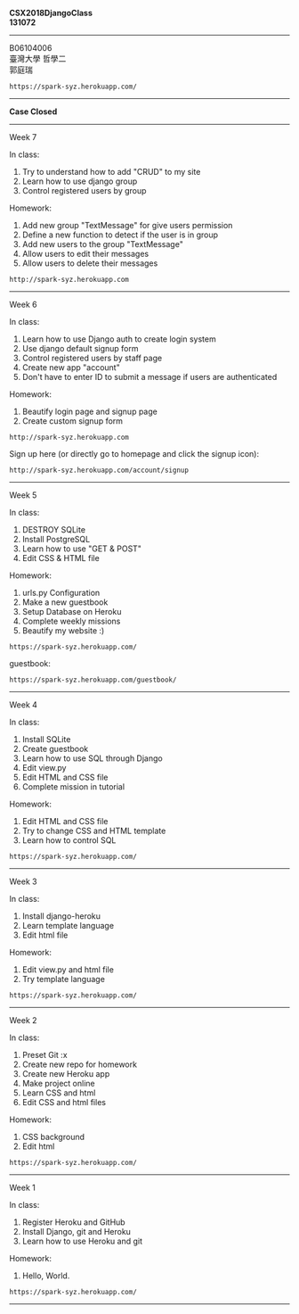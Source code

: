 __CSX2018DjangoClass__  
__131072__

---

B06104006  
臺灣大學 哲學二  
郭庭瑞  



`https://spark-syz.herokuapp.com/`


---
__Case Closed__


---
Week 7

In class:

1. Try to understand how to add "CRUD" to my site
2. Learn how to use django group
3. Control registered users by group

Homework:

1. Add new group "TextMessage" for give users permission
2. Define a new function to detect if the user is in group
3. Add new users to the group "TextMessage"
4. Allow users to edit their messages
5. Allow users to delete their messages

`http://spark-syz.herokuapp.com`

---
Week 6

In class:

1. Learn how to use Django auth to create login system
2. Use django default signup form
3. Control registered users by staff page
4. Create new app "account"
5. Don't have to enter ID to submit a message if users are authenticated

Homework:

1. Beautify login page and signup page
2. Create custom signup form

`http://spark-syz.herokuapp.com`

Sign up here (or directly go to homepage and click the signup icon):

`http://spark-syz.herokuapp.com/account/signup`

---
Week 5

In class:

1. DESTROY SQLite
2. Install PostgreSQL
3. Learn how to use "GET & POST"
4. Edit CSS & HTML file

Homework:

1. urls.py Configuration
2. Make a new guestbook
3. Setup Database on Heroku
4. Complete weekly missions
5. Beautify my website :)

`https://spark-syz.herokuapp.com/`

guestbook:

`https://spark-syz.herokuapp.com/guestbook/`


---
Week 4

In class:

1. Install SQLite
2. Create guestbook
3. Learn how to use SQL through Django
4. Edit view.py
5. Edit HTML and CSS file
6. Complete mission in tutorial

Homework:

1. Edit HTML and CSS file
2. Try to change CSS and HTML template
3. Learn how to control SQL

`https://spark-syz.herokuapp.com/`

---
Week 3

In class:

1. Install django-heroku
2. Learn template language
3. Edit html file

Homework:

1. Edit view.py and html file
2. Try template language

`https://spark-syz.herokuapp.com/`

---
Week 2

In class:

1. Preset Git :x  
2. Create new repo for homework
3. Create new Heroku app
4. Make project online
5. Learn CSS and html
6. Edit CSS and html files

Homework:  

1. CSS background
2. Edit html

`https://spark-syz.herokuapp.com/`

---
Week 1

In class:

1. Register Heroku and GitHub  
2. Install Django, git and Heroku
3. Learn how to use Heroku and git

Homework:

1. Hello, World.  

`https://spark-syz.herokuapp.com/`

---

